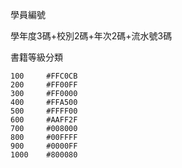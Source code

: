 學員編號

學年度3碼+校別2碼+年次2碼+流水號3碼

書籍等級分類
```
100 	#FFC0CB 
200 	#FF00FF 	
300 	#FF0000  	
400 	#FFA500
500 	#FFFF00
600 	#AAFF2F
700 	#008000
800 	#00FFFF
900 	#0000FF
1000 	#800080
```